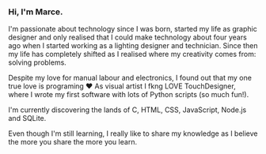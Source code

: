 ### Hi, I'm Marce.

I'm passionate about technology since I was born, started my life as graphic designer and only realised that I could make technology about four years ago when I started working as a lighting designer and technician. Since then my life has completely shifted as I realised where my creativity comes from: solving problems. 

Despite my love for manual labour and electronics, I found out that my one true love is programing :heart: As visual artist I fkng LOVE TouchDesigner, where I wrote my first software with lots of Python scripts (so much fun!).

I'm currently discovering the lands of C, HTML, CSS, JavaScript, Node.js and SQLite.

Even though I'm still learning, I really like to share my knowledge as I believe the more you share the more you learn.
